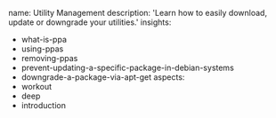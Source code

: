 name: Utility Management
description: 'Learn how to easily download, update or downgrade your utilities.'
insights:
  - what-is-ppa
  - using-ppas
  - removing-ppas
  - prevent-updating-a-specific-package-in-debian-systems
  - downgrade-a-package-via-apt-get
aspects:
  - workout
  - deep
  - introduction
 
